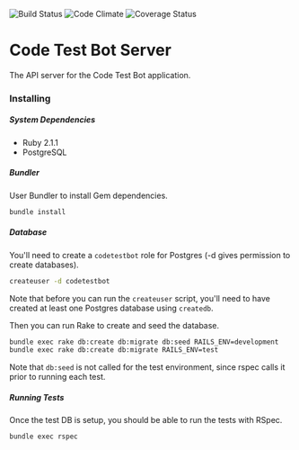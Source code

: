 ![Build Status](https://travis-ci.org/cyrusinnovation/CodeTestBotServer.svg?branch=travis)
![Code Climate](https://codeclimate.com/github/cyrusinnovation/CodeTestBotServer.png)
![Coverage Status](https://coveralls.io/repos/cyrusinnovation/CodeTestBotServer/badge.png)

# Code Test Bot Server

The API server for the Code Test Bot application.

### Installing
##### System Dependencies
- Ruby 2.1.1
- PostgreSQL

##### Bundler
User Bundler to install Gem dependencies.
```sh
bundle install
```

##### Database

You'll need to create a `codetestbot` role for Postgres (-d gives permission to create databases).
```sh
createuser -d codetestbot
```

Note that before you can run the `createuser` script, you'll need to have created at least one Postgres database using `createdb`.

Then you can run Rake to create and seed the database.
```sh
bundle exec rake db:create db:migrate db:seed RAILS_ENV=development
bundle exec rake db:create db:migrate RAILS_ENV=test
```

Note that `db:seed` is not called for the test environment, since rspec calls it prior to running each test.

##### Running Tests
Once the test DB is setup, you should be able to run the tests with RSpec.
```sh
bundle exec rspec
```
